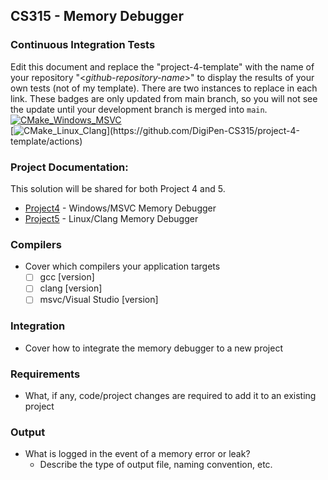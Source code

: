 CS315 - Memory Debugger
-----------------------

### Continuous Integration Tests  
Edit this document and replace the "project-4-template" with the name of your repository "<_github-repository-name_>" to display the results of your own tests (not of my template). There are two instances to replace in each link. These badges are only updated from main branch, so you will not see the update until your development branch is merged into `main`.  <!-- You can delete this text. -->     
[![CMake_Windows_MSVC](https://github.com/DigiPen-CS315/project-4-template/workflows/CMake_Windows_MSVC/badge.svg)](https://github.com/DigiPen-CS315/project-4-template/actions)  
[![CMake_Linux_Clang](https://github.com/DigiPen-CS315/project-4-template/workflows/CMake_Linux_Clang/badge.svg?)](https://github.com/DigiPen-CS315/project-4-template/actions)  

### Project Documentation: 
This solution will be shared for both Project 4 and 5.
- [Project4](https://github.com/DigiPen-CS315/CourseMaterials/tree/main/Projects/Project4/) - Windows/MSVC Memory Debugger
- [Project5](https://github.com/DigiPen-CS315/CourseMaterials/tree/main/Projects/Project5/) - Linux/Clang Memory Debugger

### Compilers  
- Cover which compilers your application targets
    - [ ] gcc [version]  
    - [ ] clang [version]  
    - [ ] msvc/Visual Studio [version]  

### Integration  
- Cover how to integrate the memory debugger to a new project <!-- replace this text -->

### Requirements  
- What, if any, code/project changes are required to add it to an existing project <!-- replace this text -->

### Output  
- What is logged in the event of a memory error or leak? <!-- replace this text -->
    - Describe the type of output file, naming convention, etc. <!-- replace this text -->
